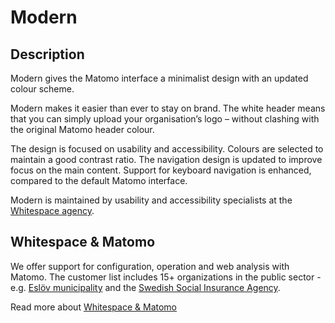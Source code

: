 # Modern

## Description

Modern gives the Matomo interface a minimalist design with an updated colour scheme.

Modern makes it easier than ever to stay on brand. The white header means that you can simply upload your organisation’s logo – without clashing with the original Matomo header colour.

The design is focused on usability and accessibility. Colours are selected to maintain a good contrast ratio. The navigation design is updated to improve focus on the main content. Support for keyboard navigation is enhanced, compared to the default Matomo interface.

Modern is maintained by usability and accessibility specialists at the [Whitespace agency](https://whitespace.se).

## Whitespace & Matomo

We offer support for configuration, operation and web analysis with Matomo. The customer list includes 15+ organizations in the public sector - e.g. [Eslöv municipality](https://eslov.se/) and the [Swedish Social Insurance Agency](https://www.forsakringskassan.se/).

Read more about [Whitespace & Matomo](https://whitespace.se/matomo/)
